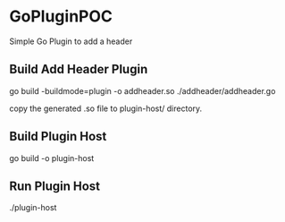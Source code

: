 # GoPluginPOC
Simple Go Plugin to add a header

## Build Add Header Plugin 

go build -buildmode=plugin -o addheader.so ./addheader/addheader.go

copy the generated .so file to plugin-host/ directory.

## Build Plugin Host

go build -o plugin-host

## Run Plugin Host

./plugin-host 